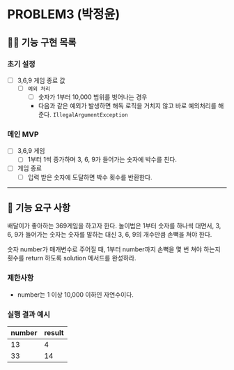 # PROBLEM3 (박정윤)

## 🐻‍❄ 기능 구현 목록

### 초기 설정
- [ ] 3,6,9 게임 종료 값
    - [ ] `예외 처리`
        - [ ] 숫자가 1부터 10,000 범위를 벗어나는 경우
        - 다음과 같은 예외가 발생하면 해독 로직을 거치지 않고 바로 예외처리를 해준다. `IllegalArgumentException`

### 메인 MVP
- [ ] 3,6,9 게임
    - [ ] 1부터 1씩 증가하며 3, 6, 9가 들어가는 숫자에 박수를 친다.
- [ ] 게임 종료
    - [ ] 입력 받은 숫자에 도달하면 박수 횟수를 반환한다.

---

## 🚀 기능 요구 사항

배달이가 좋아하는 369게임을 하고자 한다. 놀이법은 1부터 숫자를 하나씩 대면서, 3, 6, 9가 들어가는 숫자는 숫자를 말하는 대신 3, 6, 9의 개수만큼 손뼉을 쳐야 한다.

숫자 number가 매개변수로 주어질 때, 1부터 number까지 손뼉을 몇 번 쳐야 하는지 횟수를 return 하도록 solution 메서드를 완성하라.

### 제한사항

- number는 1 이상 10,000 이하인 자연수이다.

### 실행 결과 예시

| number | result |
| --- | --- |
| 13 | 4 |
| 33 | 14 |
